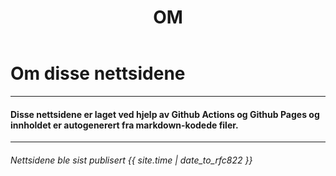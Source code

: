 ﻿---
title: OM
custom_css: about
---

# Om disse nettsidene

***

#### Disse nettsidene er laget ved hjelp av Github Actions og Github Pages og innholdet er autogenerert fra markdown-kodede filer.

***

###### Nettsidene ble sist publisert {{ site.time | date_to_rfc822  }}